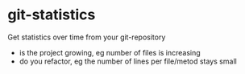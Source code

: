 # git-statistics

Get statistics over time from your git-repository
 - is the project growing, eg number of files is increasing
 - do you refactor, eg the number of lines per file/metod stays small



